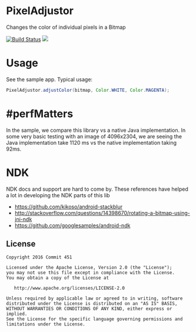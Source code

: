 # PixelAdjustor

Changes the color of individual pixels in a Bitmap

[![Build Status](https://travis-ci.org/Commit451/PixelAdjustor.svg?branch=master)](https://travis-ci.org/Commit451/PixelAdjustor)
[![](https://jitpack.io/v/Commit451/PixelAdjustor.svg)](https://jitpack.io/#Commit451/PixelAdjustor)

# Usage
See the sample app. Typical usage:

```java
PixelAdjustor.adjustColor(bitmap, Color.WHITE, Color.MAGENTA);
```

# #perfMatters
In the sample, we compare this library vs a native Java implementation. In some very basic testing with an image of 4096x2304, we are seeing the Java implementation take 1120 ms vs the native implementation taking 92ms.

# NDK
NDK docs and support are hard to come by. These references have helped a lot in developing the NDK parts of this lib

- https://github.com/kikoso/android-stackblur
- http://stackoverflow.com/questions/14398670/rotating-a-bitmap-using-jni-ndk
- https://github.com/googlesamples/android-ndk

License
--------

    Copyright 2016 Commit 451

    Licensed under the Apache License, Version 2.0 (the "License");
    you may not use this file except in compliance with the License.
    You may obtain a copy of the License at

       http://www.apache.org/licenses/LICENSE-2.0

    Unless required by applicable law or agreed to in writing, software
    distributed under the License is distributed on an "AS IS" BASIS,
    WITHOUT WARRANTIES OR CONDITIONS OF ANY KIND, either express or implied.
    See the License for the specific language governing permissions and
    limitations under the License.
